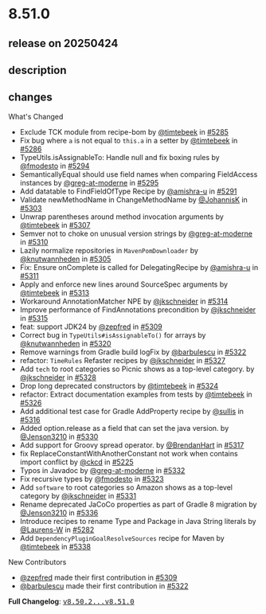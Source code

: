 # 8.51.0

## release on 20250424
## description
## changes
What's Changed

* Exclude TCK module from recipe-bom by <a class="user-mention notranslate" data-hovercard-type="user" data-hovercard-url="/users/timtebeek/hovercard" data-octo-click="hovercard-link-click" data-octo-dimensions="link_type:self" href="https://github.com/timtebeek">@timtebeek</a> in <a class="issue-link js-issue-link" data-error-text="Failed to load title" data-id="2986750090" data-permission-text="Title is private" data-url="https://github.com/openrewrite/rewrite/issues/5285" data-hovercard-type="pull_request" data-hovercard-url="/openrewrite/rewrite/pull/5285/hovercard" href="https://github.com/openrewrite/rewrite/pull/5285">#5285</a>
* Fix bug where <code>a</code> is not equal to <code>this.a</code> in a setter by <a class="user-mention notranslate" data-hovercard-type="user" data-hovercard-url="/users/timtebeek/hovercard" data-octo-click="hovercard-link-click" data-octo-dimensions="link_type:self" href="https://github.com/timtebeek">@timtebeek</a> in <a class="issue-link js-issue-link" data-error-text="Failed to load title" data-id="2986832421" data-permission-text="Title is private" data-url="https://github.com/openrewrite/rewrite/issues/5286" data-hovercard-type="pull_request" data-hovercard-url="/openrewrite/rewrite/pull/5286/hovercard" href="https://github.com/openrewrite/rewrite/pull/5286">#5286</a>
* TypeUtils.isAssignableTo: Handle null and fix boxing rules by <a class="user-mention notranslate" data-hovercard-type="user" data-hovercard-url="/users/fmodesto/hovercard" data-octo-click="hovercard-link-click" data-octo-dimensions="link_type:self" href="https://github.com/fmodesto">@fmodesto</a> in <a class="issue-link js-issue-link" data-error-text="Failed to load title" data-id="2992184385" data-permission-text="Title is private" data-url="https://github.com/openrewrite/rewrite/issues/5294" data-hovercard-type="pull_request" data-hovercard-url="/openrewrite/rewrite/pull/5294/hovercard" href="https://github.com/openrewrite/rewrite/pull/5294">#5294</a>
* SemanticallyEqual should use field names when comparing FieldAccess instances by <a class="user-mention notranslate" data-hovercard-type="user" data-hovercard-url="/users/greg-at-moderne/hovercard" data-octo-click="hovercard-link-click" data-octo-dimensions="link_type:self" href="https://github.com/greg-at-moderne">@greg-at-moderne</a> in <a class="issue-link js-issue-link" data-error-text="Failed to load title" data-id="2992841078" data-permission-text="Title is private" data-url="https://github.com/openrewrite/rewrite/issues/5295" data-hovercard-type="pull_request" data-hovercard-url="/openrewrite/rewrite/pull/5295/hovercard" href="https://github.com/openrewrite/rewrite/pull/5295">#5295</a>
* Add datatable to FindFieldOfType Recipe by <a class="user-mention notranslate" data-hovercard-type="user" data-hovercard-url="/users/amishra-u/hovercard" data-octo-click="hovercard-link-click" data-octo-dimensions="link_type:self" href="https://github.com/amishra-u">@amishra-u</a> in <a class="issue-link js-issue-link" data-error-text="Failed to load title" data-id="2991424804" data-permission-text="Title is private" data-url="https://github.com/openrewrite/rewrite/issues/5291" data-hovercard-type="pull_request" data-hovercard-url="/openrewrite/rewrite/pull/5291/hovercard" href="https://github.com/openrewrite/rewrite/pull/5291">#5291</a>
* Validate newMethodName in ChangeMethodName by <a class="user-mention notranslate" data-hovercard-type="user" data-hovercard-url="/users/JohannisK/hovercard" data-octo-click="hovercard-link-click" data-octo-dimensions="link_type:self" href="https://github.com/JohannisK">@JohannisK</a> in <a class="issue-link js-issue-link" data-error-text="Failed to load title" data-id="2995943313" data-permission-text="Title is private" data-url="https://github.com/openrewrite/rewrite/issues/5303" data-hovercard-type="pull_request" data-hovercard-url="/openrewrite/rewrite/pull/5303/hovercard" href="https://github.com/openrewrite/rewrite/pull/5303">#5303</a>
* Unwrap parentheses around method invocation arguments by <a class="user-mention notranslate" data-hovercard-type="user" data-hovercard-url="/users/timtebeek/hovercard" data-octo-click="hovercard-link-click" data-octo-dimensions="link_type:self" href="https://github.com/timtebeek">@timtebeek</a> in <a class="issue-link js-issue-link" data-error-text="Failed to load title" data-id="2999171524" data-permission-text="Title is private" data-url="https://github.com/openrewrite/rewrite/issues/5307" data-hovercard-type="pull_request" data-hovercard-url="/openrewrite/rewrite/pull/5307/hovercard" href="https://github.com/openrewrite/rewrite/pull/5307">#5307</a>
* Semver not to choke on unusual version strings by <a class="user-mention notranslate" data-hovercard-type="user" data-hovercard-url="/users/greg-at-moderne/hovercard" data-octo-click="hovercard-link-click" data-octo-dimensions="link_type:self" href="https://github.com/greg-at-moderne">@greg-at-moderne</a> in <a class="issue-link js-issue-link" data-error-text="Failed to load title" data-id="2999893483" data-permission-text="Title is private" data-url="https://github.com/openrewrite/rewrite/issues/5310" data-hovercard-type="pull_request" data-hovercard-url="/openrewrite/rewrite/pull/5310/hovercard" href="https://github.com/openrewrite/rewrite/pull/5310">#5310</a>
* Lazily normalize repositories in <code>MavenPomDownloader</code> by <a class="user-mention notranslate" data-hovercard-type="user" data-hovercard-url="/users/knutwannheden/hovercard" data-octo-click="hovercard-link-click" data-octo-dimensions="link_type:self" href="https://github.com/knutwannheden">@knutwannheden</a> in <a class="issue-link js-issue-link" data-error-text="Failed to load title" data-id="2998641461" data-permission-text="Title is private" data-url="https://github.com/openrewrite/rewrite/issues/5305" data-hovercard-type="pull_request" data-hovercard-url="/openrewrite/rewrite/pull/5305/hovercard" href="https://github.com/openrewrite/rewrite/pull/5305">#5305</a>
* Fix: Ensure onComplete is called for DelegatingRecipe by <a class="user-mention notranslate" data-hovercard-type="user" data-hovercard-url="/users/amishra-u/hovercard" data-octo-click="hovercard-link-click" data-octo-dimensions="link_type:self" href="https://github.com/amishra-u">@amishra-u</a> in <a class="issue-link js-issue-link" data-error-text="Failed to load title" data-id="3001117129" data-permission-text="Title is private" data-url="https://github.com/openrewrite/rewrite/issues/5311" data-hovercard-type="pull_request" data-hovercard-url="/openrewrite/rewrite/pull/5311/hovercard" href="https://github.com/openrewrite/rewrite/pull/5311">#5311</a>
* Apply and enforce new lines around SourceSpec arguments by <a class="user-mention notranslate" data-hovercard-type="user" data-hovercard-url="/users/timtebeek/hovercard" data-octo-click="hovercard-link-click" data-octo-dimensions="link_type:self" href="https://github.com/timtebeek">@timtebeek</a> in <a class="issue-link js-issue-link" data-error-text="Failed to load title" data-id="3003210167" data-permission-text="Title is private" data-url="https://github.com/openrewrite/rewrite/issues/5313" data-hovercard-type="pull_request" data-hovercard-url="/openrewrite/rewrite/pull/5313/hovercard" href="https://github.com/openrewrite/rewrite/pull/5313">#5313</a>
* Workaround AnnotationMatcher NPE by <a class="user-mention notranslate" data-hovercard-type="user" data-hovercard-url="/users/jkschneider/hovercard" data-octo-click="hovercard-link-click" data-octo-dimensions="link_type:self" href="https://github.com/jkschneider">@jkschneider</a> in <a class="issue-link js-issue-link" data-error-text="Failed to load title" data-id="3003794228" data-permission-text="Title is private" data-url="https://github.com/openrewrite/rewrite/issues/5314" data-hovercard-type="pull_request" data-hovercard-url="/openrewrite/rewrite/pull/5314/hovercard" href="https://github.com/openrewrite/rewrite/pull/5314">#5314</a>
* Improve performance of FindAnnotations precondition by <a class="user-mention notranslate" data-hovercard-type="user" data-hovercard-url="/users/jkschneider/hovercard" data-octo-click="hovercard-link-click" data-octo-dimensions="link_type:self" href="https://github.com/jkschneider">@jkschneider</a> in <a class="issue-link js-issue-link" data-error-text="Failed to load title" data-id="3003956762" data-permission-text="Title is private" data-url="https://github.com/openrewrite/rewrite/issues/5315" data-hovercard-type="pull_request" data-hovercard-url="/openrewrite/rewrite/pull/5315/hovercard" href="https://github.com/openrewrite/rewrite/pull/5315">#5315</a>
* feat: support JDK24 by <a class="user-mention notranslate" data-hovercard-type="user" data-hovercard-url="/users/zepfred/hovercard" data-octo-click="hovercard-link-click" data-octo-dimensions="link_type:self" href="https://github.com/zepfred">@zepfred</a> in <a class="issue-link js-issue-link" data-error-text="Failed to load title" data-id="2999785124" data-permission-text="Title is private" data-url="https://github.com/openrewrite/rewrite/issues/5309" data-hovercard-type="pull_request" data-hovercard-url="/openrewrite/rewrite/pull/5309/hovercard" href="https://github.com/openrewrite/rewrite/pull/5309">#5309</a>
* Correct bug in <code>TypeUtils#isAssignableTo()</code> for arrays by <a class="user-mention notranslate" data-hovercard-type="user" data-hovercard-url="/users/knutwannheden/hovercard" data-octo-click="hovercard-link-click" data-octo-dimensions="link_type:self" href="https://github.com/knutwannheden">@knutwannheden</a> in <a class="issue-link js-issue-link" data-error-text="Failed to load title" data-id="3006666049" data-permission-text="Title is private" data-url="https://github.com/openrewrite/rewrite/issues/5320" data-hovercard-type="pull_request" data-hovercard-url="/openrewrite/rewrite/pull/5320/hovercard" href="https://github.com/openrewrite/rewrite/pull/5320">#5320</a>
* Remove warnings from Gradle build logFix by <a class="user-mention notranslate" data-hovercard-type="user" data-hovercard-url="/users/barbulescu/hovercard" data-octo-click="hovercard-link-click" data-octo-dimensions="link_type:self" href="https://github.com/barbulescu">@barbulescu</a> in <a class="issue-link js-issue-link" data-error-text="Failed to load title" data-id="3007758498" data-permission-text="Title is private" data-url="https://github.com/openrewrite/rewrite/issues/5322" data-hovercard-type="pull_request" data-hovercard-url="/openrewrite/rewrite/pull/5322/hovercard" href="https://github.com/openrewrite/rewrite/pull/5322">#5322</a>
* refactor: <code>TimeRules</code> Refaster recipes by <a class="user-mention notranslate" data-hovercard-type="user" data-hovercard-url="/users/jkschneider/hovercard" data-octo-click="hovercard-link-click" data-octo-dimensions="link_type:self" href="https://github.com/jkschneider">@jkschneider</a> in <a class="issue-link js-issue-link" data-error-text="Failed to load title" data-id="3009120925" data-permission-text="Title is private" data-url="https://github.com/openrewrite/rewrite/issues/5327" data-hovercard-type="pull_request" data-hovercard-url="/openrewrite/rewrite/pull/5327/hovercard" href="https://github.com/openrewrite/rewrite/pull/5327">#5327</a>
* Add <code>tech</code> to root categories so Picnic shows as a top-level category. by <a class="user-mention notranslate" data-hovercard-type="user" data-hovercard-url="/users/jkschneider/hovercard" data-octo-click="hovercard-link-click" data-octo-dimensions="link_type:self" href="https://github.com/jkschneider">@jkschneider</a> in <a class="issue-link js-issue-link" data-error-text="Failed to load title" data-id="3009125713" data-permission-text="Title is private" data-url="https://github.com/openrewrite/rewrite/issues/5328" data-hovercard-type="pull_request" data-hovercard-url="/openrewrite/rewrite/pull/5328/hovercard" href="https://github.com/openrewrite/rewrite/pull/5328">#5328</a>
* Drop long deprecated constructors by <a class="user-mention notranslate" data-hovercard-type="user" data-hovercard-url="/users/timtebeek/hovercard" data-octo-click="hovercard-link-click" data-octo-dimensions="link_type:self" href="https://github.com/timtebeek">@timtebeek</a> in <a class="issue-link js-issue-link" data-error-text="Failed to load title" data-id="3008446601" data-permission-text="Title is private" data-url="https://github.com/openrewrite/rewrite/issues/5324" data-hovercard-type="pull_request" data-hovercard-url="/openrewrite/rewrite/pull/5324/hovercard" href="https://github.com/openrewrite/rewrite/pull/5324">#5324</a>
* refactor: Extract documentation examples from tests by <a class="user-mention notranslate" data-hovercard-type="user" data-hovercard-url="/users/timtebeek/hovercard" data-octo-click="hovercard-link-click" data-octo-dimensions="link_type:self" href="https://github.com/timtebeek">@timtebeek</a> in <a class="issue-link js-issue-link" data-error-text="Failed to load title" data-id="3008981999" data-permission-text="Title is private" data-url="https://github.com/openrewrite/rewrite/issues/5326" data-hovercard-type="pull_request" data-hovercard-url="/openrewrite/rewrite/pull/5326/hovercard" href="https://github.com/openrewrite/rewrite/pull/5326">#5326</a>
* Add additional test case for Gradle AddProperty recipe by <a class="user-mention notranslate" data-hovercard-type="user" data-hovercard-url="/users/sullis/hovercard" data-octo-click="hovercard-link-click" data-octo-dimensions="link_type:self" href="https://github.com/sullis">@sullis</a> in <a class="issue-link js-issue-link" data-error-text="Failed to load title" data-id="3005562252" data-permission-text="Title is private" data-url="https://github.com/openrewrite/rewrite/issues/5316" data-hovercard-type="pull_request" data-hovercard-url="/openrewrite/rewrite/pull/5316/hovercard" href="https://github.com/openrewrite/rewrite/pull/5316">#5316</a>
* Added option.release as a field that can set the java version. by <a class="user-mention notranslate" data-hovercard-type="user" data-hovercard-url="/users/Jenson3210/hovercard" data-octo-click="hovercard-link-click" data-octo-dimensions="link_type:self" href="https://github.com/Jenson3210">@Jenson3210</a> in <a class="issue-link js-issue-link" data-error-text="Failed to load title" data-id="3010797425" data-permission-text="Title is private" data-url="https://github.com/openrewrite/rewrite/issues/5330" data-hovercard-type="pull_request" data-hovercard-url="/openrewrite/rewrite/pull/5330/hovercard" href="https://github.com/openrewrite/rewrite/pull/5330">#5330</a>
* Add support for Groovy spread operator. by <a class="user-mention notranslate" data-hovercard-type="user" data-hovercard-url="/users/BrendanHart/hovercard" data-octo-click="hovercard-link-click" data-octo-dimensions="link_type:self" href="https://github.com/BrendanHart">@BrendanHart</a> in <a class="issue-link js-issue-link" data-error-text="Failed to load title" data-id="3005706918" data-permission-text="Title is private" data-url="https://github.com/openrewrite/rewrite/issues/5317" data-hovercard-type="pull_request" data-hovercard-url="/openrewrite/rewrite/pull/5317/hovercard" href="https://github.com/openrewrite/rewrite/pull/5317">#5317</a>
* fix ReplaceConstantWithAnotherConstant not work when contains import conflict by <a class="user-mention notranslate" data-hovercard-type="user" data-hovercard-url="/users/ckcd/hovercard" data-octo-click="hovercard-link-click" data-octo-dimensions="link_type:self" href="https://github.com/ckcd">@ckcd</a> in <a class="issue-link js-issue-link" data-error-text="Failed to load title" data-id="2952152996" data-permission-text="Title is private" data-url="https://github.com/openrewrite/rewrite/issues/5225" data-hovercard-type="pull_request" data-hovercard-url="/openrewrite/rewrite/pull/5225/hovercard" href="https://github.com/openrewrite/rewrite/pull/5225">#5225</a>
* Typos in Javadoc by <a class="user-mention notranslate" data-hovercard-type="user" data-hovercard-url="/users/greg-at-moderne/hovercard" data-octo-click="hovercard-link-click" data-octo-dimensions="link_type:self" href="https://github.com/greg-at-moderne">@greg-at-moderne</a> in <a class="issue-link js-issue-link" data-error-text="Failed to load title" data-id="3012716702" data-permission-text="Title is private" data-url="https://github.com/openrewrite/rewrite/issues/5332" data-hovercard-type="pull_request" data-hovercard-url="/openrewrite/rewrite/pull/5332/hovercard" href="https://github.com/openrewrite/rewrite/pull/5332">#5332</a>
* Fix recursive types by <a class="user-mention notranslate" data-hovercard-type="user" data-hovercard-url="/users/fmodesto/hovercard" data-octo-click="hovercard-link-click" data-octo-dimensions="link_type:self" href="https://github.com/fmodesto">@fmodesto</a> in <a class="issue-link js-issue-link" data-error-text="Failed to load title" data-id="3007865245" data-permission-text="Title is private" data-url="https://github.com/openrewrite/rewrite/issues/5323" data-hovercard-type="pull_request" data-hovercard-url="/openrewrite/rewrite/pull/5323/hovercard" href="https://github.com/openrewrite/rewrite/pull/5323">#5323</a>
* Add <code>software</code> to root categories so Amazon shows as a top-level category by <a class="user-mention notranslate" data-hovercard-type="user" data-hovercard-url="/users/jkschneider/hovercard" data-octo-click="hovercard-link-click" data-octo-dimensions="link_type:self" href="https://github.com/jkschneider">@jkschneider</a> in <a class="issue-link js-issue-link" data-error-text="Failed to load title" data-id="3012469473" data-permission-text="Title is private" data-url="https://github.com/openrewrite/rewrite/issues/5331" data-hovercard-type="pull_request" data-hovercard-url="/openrewrite/rewrite/pull/5331/hovercard" href="https://github.com/openrewrite/rewrite/pull/5331">#5331</a>
* Rename deprecated JaCoCo properties as part of Gradle 8 migration by <a class="user-mention notranslate" data-hovercard-type="user" data-hovercard-url="/users/Jenson3210/hovercard" data-octo-click="hovercard-link-click" data-octo-dimensions="link_type:self" href="https://github.com/Jenson3210">@Jenson3210</a> in <a class="issue-link js-issue-link" data-error-text="Failed to load title" data-id="3015287023" data-permission-text="Title is private" data-url="https://github.com/openrewrite/rewrite/issues/5336" data-hovercard-type="pull_request" data-hovercard-url="/openrewrite/rewrite/pull/5336/hovercard" href="https://github.com/openrewrite/rewrite/pull/5336">#5336</a>
* Introduce recipes to rename Type and Package in Java String literals by <a class="user-mention notranslate" data-hovercard-type="user" data-hovercard-url="/users/Laurens-W/hovercard" data-octo-click="hovercard-link-click" data-octo-dimensions="link_type:self" href="https://github.com/Laurens-W">@Laurens-W</a> in <a class="issue-link js-issue-link" data-error-text="Failed to load title" data-id="2984989299" data-permission-text="Title is private" data-url="https://github.com/openrewrite/rewrite/issues/5282" data-hovercard-type="pull_request" data-hovercard-url="/openrewrite/rewrite/pull/5282/hovercard" href="https://github.com/openrewrite/rewrite/pull/5282">#5282</a>
* Add <code>DependencyPluginGoalResolveSources</code> recipe for Maven by <a class="user-mention notranslate" data-hovercard-type="user" data-hovercard-url="/users/timtebeek/hovercard" data-octo-click="hovercard-link-click" data-octo-dimensions="link_type:self" href="https://github.com/timtebeek">@timtebeek</a> in <a class="issue-link js-issue-link" data-error-text="Failed to load title" data-id="3017085247" data-permission-text="Title is private" data-url="https://github.com/openrewrite/rewrite/issues/5338" data-hovercard-type="pull_request" data-hovercard-url="/openrewrite/rewrite/pull/5338/hovercard" href="https://github.com/openrewrite/rewrite/pull/5338">#5338</a>

New Contributors

* <a class="user-mention notranslate" data-hovercard-type="user" data-hovercard-url="/users/zepfred/hovercard" data-octo-click="hovercard-link-click" data-octo-dimensions="link_type:self" href="https://github.com/zepfred">@zepfred</a> made their first contribution in <a class="issue-link js-issue-link" data-error-text="Failed to load title" data-id="2999785124" data-permission-text="Title is private" data-url="https://github.com/openrewrite/rewrite/issues/5309" data-hovercard-type="pull_request" data-hovercard-url="/openrewrite/rewrite/pull/5309/hovercard" href="https://github.com/openrewrite/rewrite/pull/5309">#5309</a>
* <a class="user-mention notranslate" data-hovercard-type="user" data-hovercard-url="/users/barbulescu/hovercard" data-octo-click="hovercard-link-click" data-octo-dimensions="link_type:self" href="https://github.com/barbulescu">@barbulescu</a> made their first contribution in <a class="issue-link js-issue-link" data-error-text="Failed to load title" data-id="3007758498" data-permission-text="Title is private" data-url="https://github.com/openrewrite/rewrite/issues/5322" data-hovercard-type="pull_request" data-hovercard-url="/openrewrite/rewrite/pull/5322/hovercard" href="https://github.com/openrewrite/rewrite/pull/5322">#5322</a>

<strong>Full Changelog</strong>: <a class="commit-link" href="https://github.com/openrewrite/rewrite/compare/v8.50.2...v8.51.0"><tt>v8.50.2...v8.51.0</tt></a>

